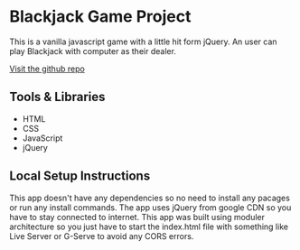 # Blackjack Game Project

This is a vanilla javascript game with a little hit form jQuery. An user can play Blackjack with computer as their dealer.

[Visit the github repo](https://github.com/MH-Bidhan/blackjack/)

## Tools & Libraries


- HTML
- CSS
- JavaScript
- jQuery

## Local Setup Instructions

This app doesn't have any dependencies so no need to install any pacages or run any install commands. The app uses jQuery from google CDN so you have to stay connected to internet. This app was built using moduler architecture so you just have to start the index.html file with something like Live Server or G-Serve to avoid any CORS errors.
